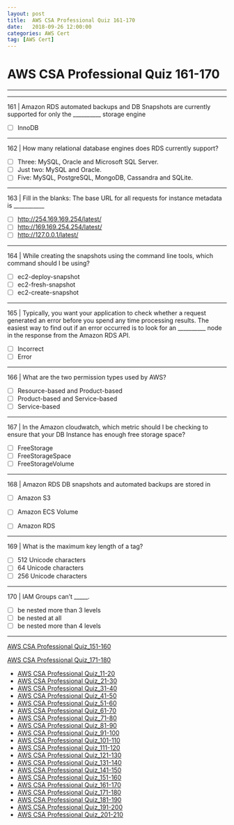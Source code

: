 ```yaml
---
layout: post 
title:  AWS CSA Professional Quiz 161-170 
date:   2018-09-26 12:00:00
categories: AWS Cert
tag: [AWS Cert]
---
```


AWS CSA Professional Quiz 161-170 
====
-----
-----
161 | Amazon RDS automated backups and DB Snapshots are currently supported for only the __________ storage engine

  - [ ] InnoDB

 ---------- 

162 | How many relational database engines does RDS currently support?

  - [ ] Three: MySQL, Oracle and Microsoft SQL Server.
  - [ ] Just two: MySQL and Oracle.
  - [ ] Five: MySQL, PostgreSQL, MongoDB, Cassandra and SQLite.

 ---------- 

163 | Fill in the blanks: The base URL for all requests for instance metadata is ___________

  - [ ] http://254.169.169.254/latest/
  - [ ] http://169.169.254.254/latest/
  - [ ] http://127.0.0.1/latest/

 ---------- 

164 | While creating the snapshots using the command line tools, which command should I be using?

  - [ ] ec2-deploy-snapshot
  - [ ] ec2-fresh-snapshot
  - [ ] ec2-create-snapshot

 ---------- 

165 | Typically, you want your application to check whether a request generated an error before you spend any time processing results. The easiest way to find out if an error occurred is to look for an __________ node in the
response from the Amazon RDS API.

  - [ ] Incorrect
  - [ ] Error

 ---------- 

166 | What are the two permission types used by AWS?

  - [ ] Resource-based and Product-based
  - [ ] Product-based and Service-based
  - [ ] Service-based

 ---------- 

167 | In the Amazon cloudwatch, which metric should I be checking to ensure that your DB Instance has enough free storage space?

  - [ ] FreeStorage
  - [ ] FreeStorageSpace
  - [ ] FreeStorageVolume

 ---------- 

168 | Amazon RDS DB snapshots and automated backups are stored in

  - [ ] Amazon S3
  - [ ] Amazon ECS Volume
  - [ ] Amazon RDS



 ---------- 

169 | What is the maximum key length of a tag?

  - [ ] 512 Unicode characters
  - [ ] 64 Unicode characters
  - [ ] 256 Unicode characters

 ---------- 

170 | IAM Groups can’t _____.

  - [ ] be nested more than 3 levels
  - [ ] be nested at all
  - [ ] be nested more than 4 levels

 ---------- 
[AWS CSA Professional Quiz_151-160](AWS_CSA_Professional_Quiz_151-160.html)

[AWS CSA Professional Quiz_171-180](AWS_CSA_Professional_Quiz_171-180.html)

  * [AWS CSA Professional Quiz_11-20](AWS_CSA_Professional_Quiz_11-20.html)
  * [AWS CSA Professional Quiz_21-30](AWS_CSA_Professional_Quiz_21-30.html)
  * [AWS CSA Professional Quiz_31-40](AWS_CSA_Professional_Quiz_31-40.html)
  * [AWS CSA Professional Quiz_41-50](AWS_CSA_Professional_Quiz_41-50.html)
  * [AWS CSA Professional Quiz_51-60](AWS_CSA_Professional_Quiz_51-60.html)
  * [AWS CSA Professional Quiz_61-70](AWS_CSA_Professional_Quiz_61-70.html)
  * [AWS CSA Professional Quiz_71-80](AWS_CSA_Professional_Quiz_71-80.html)
  * [AWS CSA Professional Quiz_81-90](AWS_CSA_Professional_Quiz_81-90.html)
  * [AWS CSA Professional Quiz_91-100](AWS_CSA_Professional_Quiz_91-100.html)
  * [AWS CSA Professional Quiz_101-110](AWS_CSA_Professional_Quiz_101-110.html)
  * [AWS CSA Professional Quiz_111-120](AWS_CSA_Professional_Quiz_111-120.html)
  * [AWS CSA Professional Quiz_121-130](AWS_CSA_Professional_Quiz_121-130.html)
  * [AWS CSA Professional Quiz_131-140](AWS_CSA_Professional_Quiz_131-140.html)
  * [AWS CSA Professional Quiz_141-150](AWS_CSA_Professional_Quiz_141-150.html)
  * [AWS CSA Professional Quiz_151-160](AWS_CSA_Professional_Quiz_151-160.html)
  * [AWS CSA Professional Quiz_161-170](AWS_CSA_Professional_Quiz_161-170.html)
  * [AWS CSA Professional Quiz_171-180](AWS_CSA_Professional_Quiz_171-180.html)
  * [AWS CSA Professional Quiz_181-190](AWS_CSA_Professional_Quiz_181-190.html)
  * [AWS CSA Professional Quiz_191-200](AWS_CSA_Professional_Quiz_191-200.html)
  * [AWS CSA Professional Quiz_201-210](AWS_CSA_Professional_Quiz_201-210.html)
